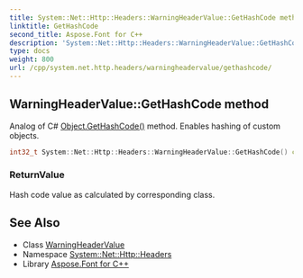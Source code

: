 ```yaml
---
title: System::Net::Http::Headers::WarningHeaderValue::GetHashCode method
linktitle: GetHashCode
second_title: Aspose.Font for C++
description: 'System::Net::Http::Headers::WarningHeaderValue::GetHashCode method. Analog of C# Object.GetHashCode() method. Enables hashing of custom objects in C++.'
type: docs
weight: 800
url: /cpp/system.net.http.headers/warningheadervalue/gethashcode/
---
```

## WarningHeaderValue::GetHashCode method


Analog of C# [Object.GetHashCode()](../../../system/object/gethashcode/) method. Enables hashing of custom objects.

```cpp
int32_t System::Net::Http::Headers::WarningHeaderValue::GetHashCode() const override
```


### ReturnValue

Hash code value as calculated by corresponding class.

## See Also

* Class [WarningHeaderValue](../)
* Namespace [System::Net::Http::Headers](../../)
* Library [Aspose.Font for C++](../../../)
